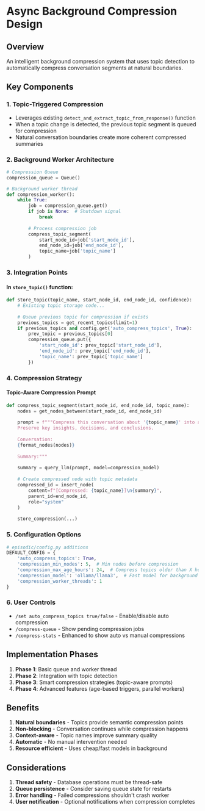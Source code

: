 # Async Background Compression Design

## Overview
An intelligent background compression system that uses topic detection to automatically compress conversation segments at natural boundaries.

## Key Components

### 1. Topic-Triggered Compression
- Leverages existing `detect_and_extract_topic_from_response()` function
- When a topic change is detected, the previous topic segment is queued for compression
- Natural conversation boundaries create more coherent compressed summaries

### 2. Background Worker Architecture
```python
# Compression Queue
compression_queue = Queue()

# Background worker thread
def compression_worker():
    while True:
        job = compression_queue.get()
        if job is None:  # Shutdown signal
            break
        
        # Process compression job
        compress_topic_segment(
            start_node_id=job['start_node_id'],
            end_node_id=job['end_node_id'],
            topic_name=job['topic_name']
        )
```

### 3. Integration Points

#### In `store_topic()` function:
```python
def store_topic(topic_name, start_node_id, end_node_id, confidence):
    # Existing topic storage code...
    
    # Queue previous topic for compression if exists
    previous_topics = get_recent_topics(limit=1)
    if previous_topics and config.get('auto_compress_topics', True):
        prev_topic = previous_topics[0]
        compression_queue.put({
            'start_node_id': prev_topic['start_node_id'],
            'end_node_id': prev_topic['end_node_id'],
            'topic_name': prev_topic['topic_name']
        })
```

### 4. Compression Strategy

#### Topic-Aware Compression Prompt
```python
def compress_topic_segment(start_node_id, end_node_id, topic_name):
    nodes = get_nodes_between(start_node_id, end_node_id)
    
    prompt = f"""Compress this conversation about '{topic_name}' into a concise summary.
    Preserve key insights, decisions, and conclusions.
    
    Conversation:
    {format_nodes(nodes)}
    
    Summary:"""
    
    summary = query_llm(prompt, model=compression_model)
    
    # Create compressed node with topic metadata
    compressed_id = insert_node(
        content=f"[Compressed: {topic_name}]\n{summary}",
        parent_id=end_node_id,
        role="system"
    )
    
    store_compression(...)
```

### 5. Configuration Options

```python
# episodic/config.py additions
DEFAULT_CONFIG = {
    'auto_compress_topics': True,
    'compression_min_nodes': 5,  # Min nodes before compression
    'compression_max_age_hours': 24,  # Compress topics older than X hours
    'compression_model': 'ollama/llama3',  # Fast model for background work
    'compression_worker_threads': 1
}
```

### 6. User Controls

- `/set auto_compress_topics true/false` - Enable/disable auto compression
- `/compress-queue` - Show pending compression jobs
- `/compress-stats` - Enhanced to show auto vs manual compressions

## Implementation Phases

1. **Phase 1**: Basic queue and worker thread
2. **Phase 2**: Integration with topic detection
3. **Phase 3**: Smart compression strategies (topic-aware prompts)
4. **Phase 4**: Advanced features (age-based triggers, parallel workers)

## Benefits

1. **Natural boundaries** - Topics provide semantic compression points
2. **Non-blocking** - Conversation continues while compression happens
3. **Context-aware** - Topic names improve summary quality
4. **Automatic** - No manual intervention needed
5. **Resource efficient** - Uses cheap/fast models in background

## Considerations

1. **Thread safety** - Database operations must be thread-safe
2. **Queue persistence** - Consider saving queue state for restarts
3. **Error handling** - Failed compressions shouldn't crash worker
4. **User notification** - Optional notifications when compression completes